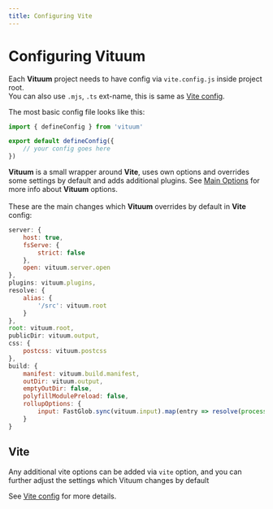 ```yaml
---
title: Configuring Vite
---
```


# Configuring Vituum

Each **Vituum** project needs to have config via `vite.config.js` inside project root.<br>
You can also use `.mjs`, `.ts` ext-name, this is same as [Vite config](https://vitejs.dev/config/). 

The most basic config file looks like this:

```js
import { defineConfig } from 'vituum'

export default defineConfig({
    // your config goes here
})
```

**Vituum** is a small wrapper around **Vite**, uses own options and overrides some settings by default and adds additional plugins. See [Main Options](/config/main-options) for more info about **Vituum** options. <br><br>
These are the main changes which **Vituum** overrides by default in **Vite** config:

```javascript
server: {
    host: true,
    fsServe: {
        strict: false
    },
    open: vituum.server.open
},
plugins: vituum.plugins,
resolve: {
    alias: {
        '/src': vituum.root
    }
},
root: vituum.root,
publicDir: vituum.output,
css: {
    postcss: vituum.postcss
},
build: {
    manifest: vituum.build.manifest,
    outDir: vituum.output, 
    emptyOutDir: false,
    polyfillModulePreload: false,
    rollupOptions: {
        input: FastGlob.sync(vituum.input).map(entry => resolve(process.cwd(), entry))
    }
}
```

## Vite

Any additional vite options can be added via `vite` option, and you can further adjust the settings which Vituum changes by default

See [Vite config](https://vitejs.dev/config/) for more details.
